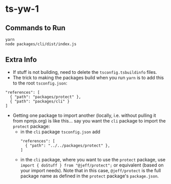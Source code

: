 # ts-yw-1

## Commands to Run

```
yarn
node packages/cli/dist/index.js
```

## Extra Info

- If stuff is not building, need to delete the `tsconfig.tsbuildinfo` files.
- The trick to making the packages build when you run `yarn` is to add this to the root `tsconfig.json`: 
```
"references": [
  { "path": "packages/protect" },
  { "path": "packages/cli" }
]
```
- Getting one package to import another (locally, i.e. without pulling it from npmjs.org) is like this... say you want the `cli` package to import the `protect` package:
  - in the `cli` package `tsconfig.json` add
    ```
    "references": [
      { "path": "../../packages/protect" },
    ]
    ```
  - in the `cli` package, where you want to use the `protect` package, use `import { doStuff } from "@jeff/protect";` or equivalent (based on your import needs). Note that in this case, `@jeff/protect` is the full package name as defined in the `protect` package's `package.json`.
